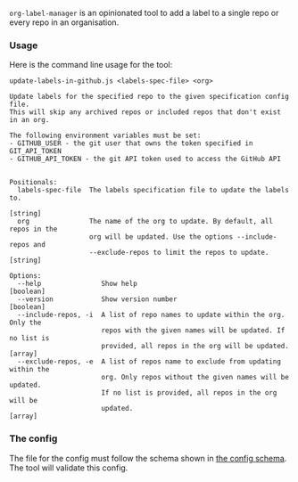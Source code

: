 `org-label-manager` is an opinionated tool to add a label to a single
repo or every repo in an organisation.

### Usage

Here is the command line usage for the tool:

```
update-labels-in-github.js <labels-spec-file> <org>

Update labels for the specified repo to the given specification config file.
This will skip any archived repos or included repos that don't exist in an org.

The following environment variables must be set:
- GITHUB_USER - the git user that owns the token specified in GIT_API_TOKEN
- GITHUB_API_TOKEN - the git API token used to access the GitHub API


Positionals:
  labels-spec-file  The labels specification file to update the labels to.
                                                                        [string]
  org               The name of the org to update. By default, all repos in the
                    org will be updated. Use the options --include-repos and
                    --exclude-repos to limit the repos to update.       [string]

Options:
  --help               Show help                                       [boolean]
  --version            Show version number                             [boolean]
  --include-repos, -i  A list of repo names to update within the org. Only the
                       repos with the given names will be updated. If no list is
                       provided, all repos in the org will be updated.   [array]
  --exclude-repos, -e  A list of repos name to exclude from updating within the
                       org. Only repos without the given names will be updated.
                       If no list is provided, all repos in the org will be
                       updated.                                          [array]
```

### The config

The file for the config must follow the schema shown in [the config
schema](src/schema/github-labels.json). The tool will validate this
config.

